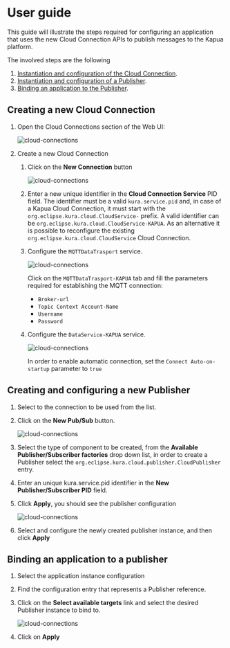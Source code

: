 # User guide

This guide will illustrate the steps required for configuring an application that uses the new Cloud Connection APIs to publish messages to the Kapua platform.

The involved steps are the following

1. [Instantiation and configuration of the Cloud Connection](#creating-a-new-cloud-connection).
2. [Instantiation and configuration of a Publisher](#creating-and-configuring-a-new-publisher).
3. [Binding an application to the Publisher](#binding-an-application-to-a-publisher).

## Creating a new Cloud Connection

1. Open the Cloud Connections section of the Web UI:

    ![cloud-connections](https://s3-us-west-2.amazonaws.com/kura-repo/kura-github-wiki-images/generic-cloud-services/cloud-connections-user-1.png)

2. Create a new Cloud Connection

    1. Click on the **New Connection** button

        ![cloud-connections](https://s3-us-west-2.amazonaws.com/kura-repo/kura-github-wiki-images/generic-cloud-services/cloud-connections-user-2.png)

    2. Enter a new unique identifier in the **Cloud Connection Service** PID field. The identifier must be a valid `kura.service.pid` and, in case of a Kapua Cloud Connection, it must start with the `org.eclipse.kura.cloud.CloudService-` prefix. A valid identifier can be `org.eclipse.kura.cloud.CloudService-KAPUA`. As an alternative it is possible to reconfigure the existing `org.eclipse.kura.cloud.CloudService` Cloud Connection.

    3. Configure the `MQTTDataTrasport` service.

        ![cloud-connections](https://s3-us-west-2.amazonaws.com/kura-repo/kura-github-wiki-images/generic-cloud-services/cloud-connections-user-3.png)

        Click on the `MQTTDataTrasport-KAPUA` tab and fill the parameters required for establishing the MQTT connection:

        * `Broker-url`
        * `Topic Context Account-Name`
        * `Username`
        * `Password`

    4. Configure the `DataService-KAPUA` service.

        ![cloud-connections](https://s3-us-west-2.amazonaws.com/kura-repo/kura-github-wiki-images/generic-cloud-services/cloud-connections-user-4.png)

        In order to enable automatic connection, set the `Connect Auto-on-startup` parameter to `true`

## Creating and configuring a new Publisher

1. Select to the connection to be used from the list.

2. Click on the **New Pub/Sub** button.

    ![cloud-connections](https://s3-us-west-2.amazonaws.com/kura-repo/kura-github-wiki-images/generic-cloud-services/cloud-connections-user-5.png)

3. Select the type of component to be created, from the **Available Publisher/Subscriber factories** drop down list, in order to create a Publisher
select the `org.eclipse.kura.cloud.publisher.CloudPublisher` entry.

4. Enter an unique kura.service.pid identifier in the **New Publisher/Subscriber PID** field.

5. Click **Apply**, you should see the publisher configuration

    ![cloud-connections](https://s3-us-west-2.amazonaws.com/kura-repo/kura-github-wiki-images/generic-cloud-services/cloud-connections-user-6.png)

6. Select and configure the newly created publisher instance, and then click **Apply**

## Binding an application to a publisher

1. Select the application instance configuration

2. Find the configuration entry that represents a Publisher reference.

3. Click on the **Select available targets** link and select the desired Publisher instance to bind to.

    ![cloud-connections](https://s3-us-west-2.amazonaws.com/kura-repo/kura-github-wiki-images/generic-cloud-services/cloud-connections-user-7.png)

4. Click on **Apply**
